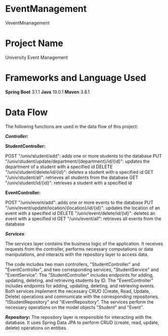 # EventManagement
VeventMnanagement
# Project Name
University Event Management

# Frameworks and Language Used
**Spring Boot** 3.1.1
**Java** 19.0.1
**Maven** 3.8.1

# Data Flow
The following functions are used in the data flow of this project:

_**Controller:**_ 

**StudentController:**

POST "/univ/student/add": adds one or more students to the database
PUT "/univ/student/update/department/{department}/id/{id}": updates the department of a student with a specified id
DELETE "/univ/student/delete/id/{id}": deletes a student with a specified id
GET "/univ/student/all": retrieves all students from the database
GET "/univ/student/id/{id}": retrieves a student with a specified id


**EventController:**

POST "/univ/event/add": adds one or more events to the database
PUT "/univ/event/update/location/{location}/id/{id}": updates the location of an event with a specified id
DELETE "/univ/event/delete/id/{id}": deletes an event with a specified id
GET "/univ/event/all": retrieves all events from the database



_**Services**:_ 

The services layer contains the business logic of the application. It receives requests from the controller, performs necessary computations or data manipulations, and interacts with the repository layer to access data.

The code includes two main controllers, "StudentController" and "EventController", and two corresponding services, "StudentService" and "EventService". The "StudentController" includes endpoints for adding, updating, deleting, and retrieving students by ID. The "EventController" includes endpoints for adding, updating, deleting, and retrieving events. Both services implement the necessary CRUD (Create, Read, Update, Delete) operations and communicate with the corresponding repositories, "IStudentRepository" and "IEventRepository". The services perform the necessary operations on the model objects "Student" and "Event".

_**Repository:**_ The repository layer is responsible for interacting with the database. It uses Spring Data JPA to perform CRUD (create, read, update, delete) operations on entities.
